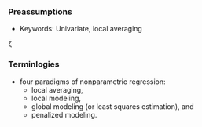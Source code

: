 ### Preassumptions 

- Keywords: Univariate, local averaging

ζ



### Terminlogies
- four paradigms of nonparametric regression:
  - local averaging, 
  - local modeling, 
  - global modeling (or least squares estimation), and 
  - penalized modeling.
